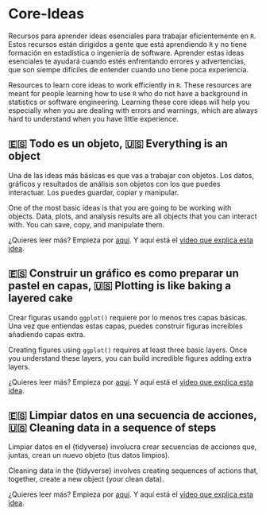 # Core-Ideas

Recursos para aprender ideas esenciales para trabajar eficientemente en `R`. Estos recursos están dirigidos a gente que está aprendiendo `R` y no tiene formación en estadística o ingeniería de software. Aprender estas ideas esenciales te ayudará cuando estés enfrentando errores y advertencias, que son siempe difíciles de entender cuando uno tiene poca experiencia.  

Resources to learn core ideas to work efficiently in `R`. These resources are meant for people learning how to use `R` who do not have a background in statistics or software engineering. Learning these core ideas will help you especially when you are dealing with errors and warnings, which are always hard to understand when you have little experience. 

## 🇪🇸 Todo es un objeto, 🇺🇸 Everything is an object

Una de las ideas más básicas es que vas a trabajar con objetos. Los datos, gráficos y resultados de análisis son objetos con los que puedes interactuar. Los puedes guardar, copiar y manipular. 

One of the most basic ideas is that you are going to be working with objects. Data, plots, and analysis results are all objects that you can interact with. You can save, copy, and manipulate them.

¿Quieres leer más? Empieza por [aquí](https://open.substack.com/pub/companero/p/todo-es-un-objeto-en-r?r=28h1ld&utm_campaign=post&utm_medium=web).
Y aquí está el [video que explica esta idea](https://youtu.be/1Bv3LoehFAQ).

## 🇪🇸 Construir un gráfico es como preparar un pastel en capas, 🇺🇸 Plotting is like baking a layered cake

Crear figuras usando `ggplot()` requiere por lo menos tres capas básicas. Una vez que entiendas estas capas, puedes construir figuras increíbles añadiendo capas extra.

Creating figures using `ggplot()` requires at least three basic layers. Once you understand these layers, you can build incredible figures adding extra layers. 

¿Quieres leer más? Empieza por [aquí](https://open.substack.com/pub/companero/p/ok-si-todo-es-un-objeto?r=28h1ld&utm_campaign=post&utm_medium=web).
Y aquí está el [video que explica esta idea](https://youtu.be/7rGhQ-HshYw).

## 🇪🇸 Limpiar datos en una secuencia de acciones, 🇺🇸 Cleaning data in a sequence of steps

Limpiar datos en el {tidyverse} involucra crear secuencias de acciones que, juntas, crean un nuevo objeto (tus datos limpios).

Cleaning data in the {tidyverse} involves creating sequences of actions that, together, create a new object (your clean data).

¿Quieres leer más? Empieza por [aquí](https://open.substack.com/pub/companero/p/ok-si-todo-es-un-objeto?r=28h1ld&utm_campaign=post&utm_medium=web).
Y aquí está el [video que explica esta idea](https://youtu.be/MGoebbE-hBA).
